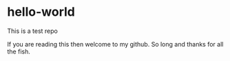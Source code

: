 # hello-world
This is a test repo

If you are reading this then welcome to my github. So long and thanks for all the fish.
